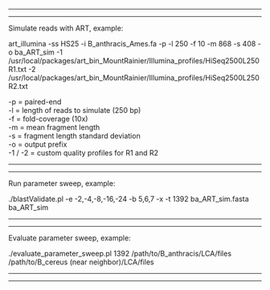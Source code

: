 **************************************************
**************************************************

Simulate reads with ART, example:

art_illumina -ss HS25 -i B_anthracis_Ames.fa -p -l 250 -f 10 -m 868 -s 408 -o ba_ART_sim -1 /usr/local/packages/art_bin_MountRainier/Illumina_profiles/HiSeq2500L250R1.txt -2 /usr/local/packages/art_bin_MountRainier/Illumina_profiles/HiSeq2500L250R2.txt

-p = paired-end  
-l = length of reads to simulate (250 bp)  
-f = fold-coverage (10x)  
-m = mean fragment length  
-s = fragment length standard deviation  
-o = output prefix  
-1 / -2 = custom quality profiles for R1 and R2

**************************************************
**************************************************

Run parameter sweep, example:

./blastValidate.pl -e -2,-4,-8,-16,-24 -b 5,6,7 -x -t 1392 ba_ART_sim.fasta ba_ART_sim

**************************************************
**************************************************

Evaluate parameter sweep, example:

./evaluate_parameter_sweep.pl 1392 /path/to/B_anthracis/LCA/files /path/to/B_cereus (near neighbor)/LCA/files

**************************************************
**************************************************
